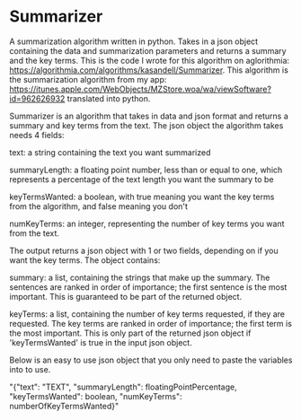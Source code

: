 # Summarizer
A summarization algorithm written in python. Takes in a json object containing the data and summarization parameters and returns a summary and the key terms. This is the code I wrote for this algorithm on aglorithmia: https://algorithmia.com/algorithms/kasandell/Summarizer.
This algorithm is the summarization algorithm from my app: https://itunes.apple.com/WebObjects/MZStore.woa/wa/viewSoftware?id=962626932 translated into python.

Summarizer is an algorithm that takes in data and json format and returns a summary and key terms from the text. The json object the algorithm takes needs 4 fields:

text: a string containing the text you want summarized

summaryLength: a floating point number, less than or equal to one, which represents a percentage of the text length you want the summary to be

keyTermsWanted: a boolean, with true meaning you want the key terms from the algorithm, and false meaning you don't

numKeyTerms: an integer, representing the number of key terms you want from the text.



The output returns a json object with 1 or two fields, depending on if you want the key terms. The object contains:

summary: a list, containing the strings that make up the summary. The sentences are ranked in order of importance; the first sentence is the most important. This is guaranteed to be part of the returned object.

keyTerms: a list, containing the number of key terms requested, if they are requested. The key terms are ranked in order of importance; the first term is the most important. This is only part of the returned json object if 'keyTermsWanted' is true in the input json object.



Below is an easy to use json object that you only need to paste the variables into to use.

"{\"text\": \"TEXT\", \"summaryLength\": floatingPointPercentage, \"keyTermsWanted\": boolean, \"numKeyTerms\": numberOfKeyTermsWanted}"

